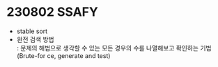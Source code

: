 # 230802 SSAFY
* stable sort
* 완전 검색 방법<br>
: 문제의 해법으로 생각할 수 있는 모든 경우의 수를 나열해보고 확인하는 기법<br>
(Brute-for ce, generate and test)